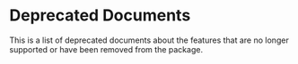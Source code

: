 # Deprecated Documents

This is a list of deprecated documents about the features that are no longer supported or have been removed from the package.
